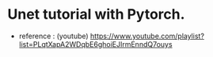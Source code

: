 # Unet tutorial with Pytorch.

* reference : (youtube) https://www.youtube.com/playlist?list=PLqtXapA2WDqbE6ghoiEJIrmEnndQ7ouys
